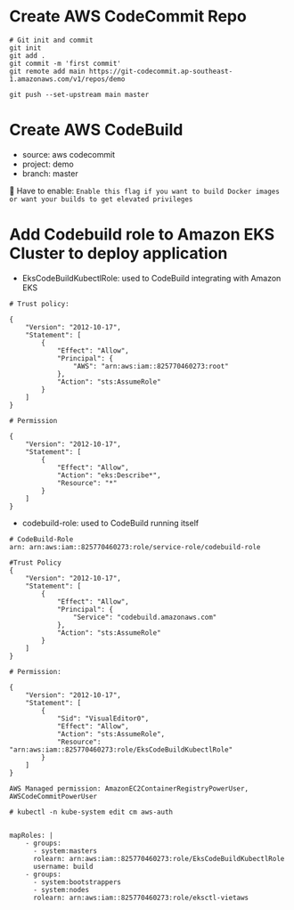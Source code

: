# Create AWS CodeCommit Repo

```
# Git init and commit
git init
git add .
git commit -m 'first commit'
git remote add main https://git-codecommit.ap-southeast-1.amazonaws.com/v1/repos/demo

git push --set-upstream main master
```

# Create AWS CodeBuild

- source: aws codecommit
- project: demo
- branch: master

🚨 Have to enable:
`Enable this flag if you want to build Docker images or want your builds to get elevated privileges`

# Add Codebuild role to Amazon EKS Cluster to deploy application

- EksCodeBuildKubectlRole: used to CodeBuild integrating with Amazon EKS

```
# Trust policy:

{
    "Version": "2012-10-17",
    "Statement": [
        {
            "Effect": "Allow",
            "Principal": {
                "AWS": "arn:aws:iam::825770460273:root"
            },
            "Action": "sts:AssumeRole"
        }
    ]
}

# Permission

{
    "Version": "2012-10-17",
    "Statement": [
        {
            "Effect": "Allow",
            "Action": "eks:Describe*",
            "Resource": "*"
        }
    ]
}
```

- codebuild-role: used to CodeBuild running itself

```
# CodeBuild-Role
arn: arn:aws:iam::825770460273:role/service-role/codebuild-role

#Trust Policy
{
    "Version": "2012-10-17",
    "Statement": [
        {
            "Effect": "Allow",
            "Principal": {
                "Service": "codebuild.amazonaws.com"
            },
            "Action": "sts:AssumeRole"
        }
    ]
}

# Permission:

{
    "Version": "2012-10-17",
    "Statement": [
        {
            "Sid": "VisualEditor0",
            "Effect": "Allow",
            "Action": "sts:AssumeRole",
            "Resource": "arn:aws:iam::825770460273:role/EksCodeBuildKubectlRole"
        }
    ]
}

AWS Managed permission: AmazonEC2ContainerRegistryPowerUser, AWSCodeCommitPowerUser
```

```
# kubectl -n kube-system edit cm aws-auth


mapRoles: |
    - groups:
      - system:masters
      rolearn: arn:aws:iam::825770460273:role/EksCodeBuildKubectlRole
      username: build
    - groups:
      - system:bootstrappers
      - system:nodes
      rolearn: arn:aws:iam::825770460273:role/eksctl-vietaws
```
